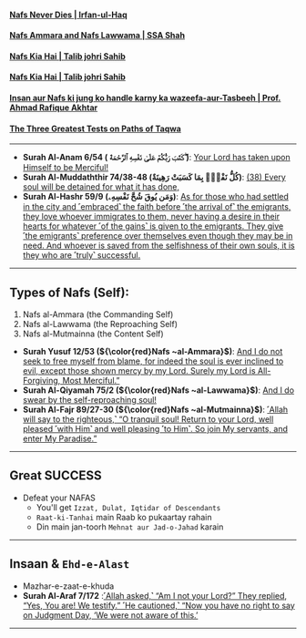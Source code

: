 #### [Nafs Never Dies | Irfan-ul-Haq](https://www.youtube.com/watch?v=GFoxrHoHG1c)
#### [Nafs Ammara and Nafs Lawwama | SSA Shah](https://www.youtube.com/watch?v=Ryy2Z32M_SY )
#### [Nafs Kia Hai | Talib johri Sahib](https://www.youtube.com/watch?v=eQ1StU8-9TE)
#### [Nafs Kia Hai | Talib johri Sahib](https://www.youtube.com/watch?v=Bx590pYgc54)
#### [Insan aur Nafs ki jung ko handle karny ka wazeefa-aur-Tasbeeh | Prof. Ahmad Rafique Akhtar](https://www.youtube.com/watch?v=TZriideoDlA)
#### [The Three Greatest Tests on Paths of Taqwa](https://www.youtube.com/shorts/b1Gc-uKhzhM)

***

* __Surah Al-Anam 6/54 ( كَتَبَ رَبُّكُمْ عَلَىٰ نَفْسِهِ ٱلرَّحْمَةَ ۖ)__: [Your Lord has taken upon Himself to be Merciful!](https://quran.com/6/54)
* __Surah Al-Muddaththir 74/38-48 (كُلُّ نَفْسٍۭ بِمَا كَسَبَتْ رَهِينَةٌ)__: [(38) Every soul will be detained for what it has done,](https://quran.com/74/38-48)
* __Surah Al-Hashr 59/9 (وَمَن يُوقَ شُحَّ نَفْسِهِۦ)__: [As for those who had settled in the city and ˹embraced˺ the faith before ˹the arrival of˺ the emigrants, they love whoever immigrates to them, never having a desire in their hearts for whatever ˹of the gains˺ is given to the emigrants. They give ˹the emigrants˺ preference over themselves even though they may be in need. And whoever is saved from the selfishness of their own souls, it is they who are ˹truly˺ successful.](https://quranwbw.com/59/9)

***

## Types of Nafs (Self): 
1. Nafs al-Ammara (the Commanding Self)
2. Nafs al-Lawwama (the Reproaching Self)
3. Nafs al-Mutmainna (the Content Self)

* __Surah Yusuf 12/53 (${\color{red}Nafs ~al-Ammara}$)__: [And I do not seek to free myself from blame, for indeed the soul is ever inclined to evil, except those shown mercy by my Lord. Surely my Lord is All-Forgiving, Most Merciful.”](https://quran.com/12/53)
* __Surah Al-Qiyamah 75/2 (${\color{red}Nafs ~al-Lawwama}$)__: [And I do swear by the self-reproaching soul!](https://quran.com/75/2)
* __Surah Al-Fajr 89/27-30 (${\color{red}Nafs ~al-Mutmainna}$)__: [˹Allah will say to the righteous,˺ “O tranquil soul! Return to your Lord, well pleased ˹with Him˺ and well pleasing ˹to Him˺. So join My servants, and enter My Paradise.”](https://quran.com/89/27-30)
 
*** 

## Great SUCCESS
* Defeat your NAFAS
   * You'll get `Izzat, Dulat, Iqtidar of Descendants`
   * `Raat-ki-Tanhai` main Raab ko pukaartay rahain
   * Din main jan-toorh `Mehnat aur Jad-o-Jahad` karain

***

## Insaan & `Ehd-e-Alast`
* Mazhar-e-zaat-e-khuda
* __Surah Al-Araf 7/172__ :[˹Allah asked,˺ “Am I not your Lord?” They replied, “Yes, You are! We testify.” ˹He cautioned,˺ “Now you have no right to say on Judgment Day, ‘We were not aware of this.’](https://quran.com/7/172)

***
